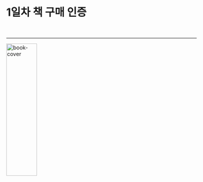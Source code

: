 # 1일차 책 구매 인증

<br/>
<hr/>
<img src="IMG_book.JPG" width="40%" height="30%" title="image-book" alt="book-cover"></img>